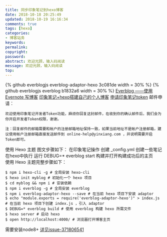 ```yaml
---
title: 同步印象笔记到hexo博客
date: 2018-10-18 20:25:49
updated: 2018-10-19 16:16:34
comments: true
tags: [hexo]
categories:
- 博客站务
keywords: 
permalink: 
copyright: 
password: 
abstract: 欢迎光顾，输入码阅读
message: 欢迎光顾，输入码阅读
top:   
---
```

<!--github库卡片-->
{% github everblogjs everblog-adaptor-hexo 3c081de width = 30% %}
{% github everblogjs everblog b1832a6 width = 30% %}
[Everblog ——使用 Evernote 写博客](https://www.v2ex.com/t/418632)
[印象笔记+hexo搭建自己的个人博客](https://itgoyo.github.io/8888/08/08/印象笔记-hexo搭建自己的个人博客/)
[申请印象笔记token](https://dev.yinxiang.com/doc/articles/dev_tokens.php)
邮件申请：
```
欢迎使用印象笔记开发者Token功能，麻烦你回复这封邮件，在收到你的确认邮件后，我们会为你开启开发者Token权限，谢谢。

注：回复邮件的邮箱需要和帐户的注册邮箱地址保持一致，如果当前地址不是帐户注册邮箱，建议使用帐户注册邮箱直接发送邮件到 online-help@yinxiang.com ，并说明需要开启Token即可。
```
使用 Hexo 主题
图文步骤如下：
在印象笔记操作
创建 _config.yml 
创建一些笔记  
在hexo中执行
运行 DEBUG=* everblog start 构建并打开构建成功后的主页  
使用 Hexo 主题完整步骤如下：
```
$ npm i hexo-cli -g # 全局安装 hexo-cli
$ hexo init myblog # 初始化一个 hexo 项目
$ cd myblog && npm i # 安装依赖
$ npm i everblog -g # 全局安装 everblog
$ npm i everblog-adaptor-hexo --save # 在当前 hexo 项目下安装 adaptor
$ echo "module.exports = require('everblog-adaptor-hexo')" > index.js # 在当前 hexo 项目下创建 index.js ，引入 adaptor
$ DEBUG=* everblog build # 使用 everblog 构建 hexo 所需文件
$ hexo server # 启动 hexo
$ open http://localhost:4000/ # 浏览器打开博客主页
```
需要安装node8+
[详见issue-371806541](https://github.com/everblogjs/everblog/issues/11#issue-371806541)
